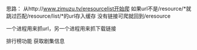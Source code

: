 思路：
从http://www.zimuzu.tv/eresourcelist开始爬
如果url不是/resource/*就跳过匹配/resource/list/*的url存入缓存
没有链接可爬就回到/eresource

一个进程用来抓url，另一个进程用来抓下载链接

排行榜功能
获取剧集信息

